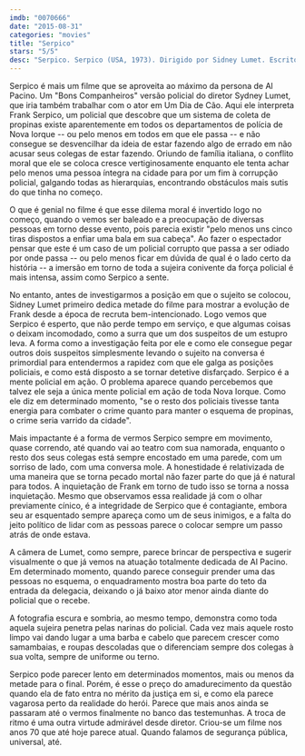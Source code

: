 ```yaml
---
imdb: "0070666"
date: "2015-08-31"
categories: "movies"
title: "Serpico"
stars: "5/5"
desc: "Serpico. Serpico (USA, 1973). Dirigido por Sidney Lumet. Escrito por Peter Maas, Waldo Salt, Norman Wexler. Com Al Pacino, John Randolph, Jack Kehoe, Biff McGuire, Barbara Eda-Young, Cornelia Sharpe, Tony Roberts, John Medici, Allan Rich."
---
```

Serpico é mais um filme que se aproveita ao máximo da persona de Al Pacino. Um "Bons Companheiros" versão policial do diretor Sydney Lumet, que iria também trabalhar com o ator em Um Dia de Cão. Aqui ele interpreta Frank Serpico, um policial que descobre que um sistema de coleta de propinas existe aparentemente em todos os departamentos de polícia de Nova Iorque -- ou pelo menos em todos em que ele passa -- e não consegue se desvencilhar da ideia de estar fazendo algo de errado em não acusar seus colegas de estar fazendo. Oriundo de família italiana, o conflito moral que ele se coloca cresce vertiginosamente enquanto ele tenta achar pelo menos uma pessoa íntegra na cidade para por um fim à corrupção policial, galgando todas as hierarquias, encontrando obstáculos mais sutis do que tinha no começo.

O que é genial no filme é que esse dilema moral é invertido logo no começo, quando o vemos ser baleado e a preocupação de diversas pessoas em torno desse evento, pois parecia existir "pelo menos uns cinco tiras dispostos a enfiar uma bala em sua cabeça". Ao fazer o espectador pensar que este é um caso de um policial corrupto que passa a ser odiado por onde passa -- ou pelo menos ficar em dúvida de qual é o lado certo da história -- a imersão em torno de toda a sujeira conivente da força policial é mais intensa, assim como Serpico a sente.

No entanto, antes de investigarmos a posição em que o sujeito se colocou, Sidney Lumet primeiro dedica metade do filme para mostrar a evolução de Frank desde a época de recruta bem-intencionado. Logo vemos que Serpico é esperto, que não perde tempo em serviço, e que algumas coisas o deixam incomodado, como a surra que um dos suspeitos de um estupro leva. A forma como a investigação feita por ele e como ele consegue pegar outros dois suspeitos simplesmente levando o sujeito na conversa é primordial para entendermos a rapidez com que ele galga as posições policiais, e como está disposto a se tornar detetive disfarçado. Serpico é a mente policial em ação. O problema aparece quando percebemos que talvez ele seja a única mente policial em ação de toda Nova Iorque. Como ele diz em determinado momento, "se o resto dos policiais tivesse tanta energia para combater o crime quanto para manter o esquema de propinas, o crime seria varrido da cidade".

Mais impactante é a forma de vermos Serpico sempre em movimento, quase correndo, até quando vai ao teatro com sua namorada, enquanto o resto dos seus colegas está sempre encostado em uma parede, com um sorriso de lado, com uma conversa mole. A honestidade é relativizada de uma maneira que se torna pecado mortal não fazer parte do que já é natural para todos. A inquietação de Frank em torno de tudo isso se torna a nossa inquietação. Mesmo que observamos essa realidade já com o olhar previamente cínico, é a integridade de Serpico que é contagiante, embora seu ar esquentado sempre apareça como um de seus inimigos, e a falta do jeito político de lidar com as pessoas parece o colocar sempre um passo atrás de onde estava.

A câmera de Lumet, como sempre, parece brincar de perspectiva e sugerir visualmente o que já vemos na atuação totalmente dedicada de Al Pacino. Em determinado momento, quando parece conseguir prender uma das pessoas no esquema, o enquadramento mostra boa parte do teto da entrada da delegacia, deixando o já baixo ator menor ainda diante do policial que o recebe.

A fotografia escura e sombria, ao mesmo tempo, demonstra como toda aquela sujeira penetra pelas narinas do policial. Cada vez mais aquele rosto limpo vai dando lugar a uma barba e cabelo que parecem crescer como samambaias, e roupas descoladas que o diferenciam sempre dos colegas à sua volta, sempre de uniforme ou terno.

Serpico pode parecer lento em determinados momentos, mais ou menos da metade para o final. Porém, é esse o preço do amadurecimento da questão quando ela de fato entra no mérito da justiça em si, e como ela parece vagarosa perto da realidade do herói. Parece que mais anos ainda se passaram até o vermos finalmente no banco das testemunhas. A troca de ritmo é uma outra virtude admirável desde diretor. Criou-se um filme nos anos 70 que até hoje parece atual. Quando falamos de segurança pública, universal, até.
